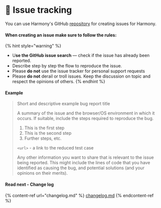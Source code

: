 # 🐛 Issue tracking

You can use Harmony's GitHub [repositor](https://github.com/chsakell/harmony-docs/issues)[y](../) for creating issues for Harmony.

#### When creating an issue make sure to follow the rules:

{% hint style="warning" %}
* U**se the GitHub issue search** — check if the issue has already been reported.
* Describe step by step the flow to reproduce the issue.
* Please **do not** use the issue tracker for personal support requests
* Please **do not** derail or troll issues. Keep the discussion on topic and respect the opinions of others.
{% endhint %}

#### Example

> Short and descriptive example bug report title
>
> A summary of the issue and the browser/OS environment in which it occurs. If suitable, include the steps required to reproduce the bug.
>
> 1. This is the first step
> 2. This is the second step
> 3. Further steps, etc.
>
> `<url>` - a link to the reduced test case
>
> Any other information you want to share that is relevant to the issue being reported. This might include the lines of code that you have identified as causing the bug, and potential solutions (and your opinions on their merits).

#### Read next - Change log

{% content-ref url="changelog.md" %}
[changelog.md](changelog.md)
{% endcontent-ref %}
